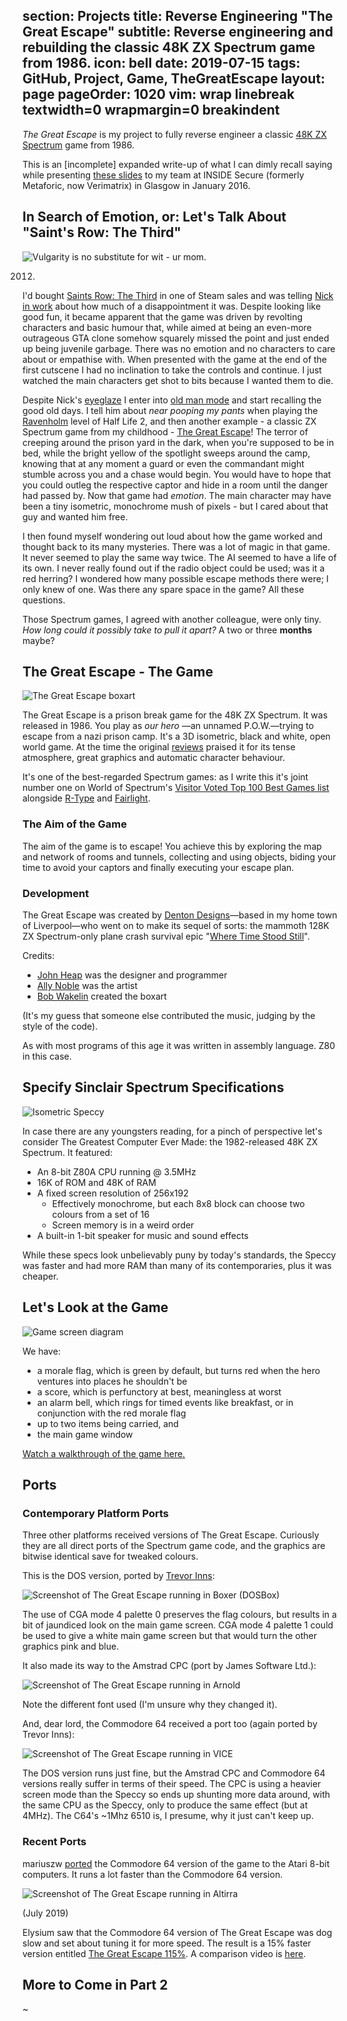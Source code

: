 section: Projects
title: Reverse Engineering "The Great Escape"
subtitle: Reverse engineering and rebuilding the classic 48K ZX Spectrum game from 1986.
icon: bell
date: 2019-07-15
tags: GitHub, Project, Game, TheGreatEscape
layout: page
pageOrder: 1020
vim: wrap linebreak textwidth=0 wrapmargin=0 breakindent
----

*The Great Escape* is my project to fully reverse engineer a classic [48K ZX Spectrum](https://en.wikipedia.org/wiki/ZX_Spectrum) game from 1986.

This is an [incomplete] expanded write-up of what I can dimly recall saying while presenting [these slides](http://slides.com/dpt/the-great-escape/#/) to my team at INSIDE Secure (formerly Metaforic, now Verimatrix) in Glasgow in January 2016.


## In Search of Emotion, or: Let's Talk About "Saint's Row: The Third"

![Vulgarity is no substitute for wit - ur mom.](https://i.pinimg.com/736x/1c/fd/7c/1cfd7ceeeed18e98cb4480260a6f50e8--lady-violet-dowager-countess.jpg)

2012.

I'd bought [Saints Row: The Third](https://en.wikipedia.org/wiki/Saints_Row:_The_Third) in one of Steam sales and was telling [Nick in work](https://mobile.twitter.com/ngildea85) about how much of a disappointment it was. Despite looking like good fun, it became apparent that the game was driven by revolting characters and basic humour that, while aimed at being an even-more outrageous GTA clone somehow squarely missed the point and just ended up being juvenile garbage. There was no emotion and no characters to care about or empathise with. When presented with the game at the end of the first cutscene I had no inclination to take the controls and continue. I just watched the main characters get shot to bits because I wanted them to die.

Despite Nick's [eyeglaze](http://www.catb.org/jargon/html/M/MEGO.html) I enter into [old man mode](https://www.youtube.com/watch?v=wvwbKfS44Fo) and start recalling the good old days. I tell him about *near pooping my pants* when playing the [Ravenholm](https://www.youtube.com/watch?v=kz71F34UyIM) level of Half Life 2, and then another example - a classic ZX Spectrum game from my childhood - [The Great Escape](http://www.worldofspectrum.org/infoseekid.cgi?id=0002125)! The terror of creeping around the prison yard in the dark, when you're supposed to be in bed, while the bright yellow of the spotlight sweeps around the camp, knowing that at any moment a guard or even the commandant might stumble across you and a chase would begin. You would have to hope that you could outleg the respective captor and hide in a room until the danger had passed by. Now that game had *emotion*. The main character may have been a tiny isometric, monochrome mush of pixels - but I cared about that guy and wanted him free.

I then found myself wondering out loud about how the game worked and thought back to its many mysteries. There was a lot of magic in that game. It never seemed to play the same way twice. The AI seemed to have a life of its own. I never really found out if the radio object could be used; was it a red herring? I wondered how many possible escape methods there were; I only knew of one. Was there any spare space in the game? All these questions.

Those Spectrum games, I agreed with another colleague, were only tiny. *How long could it possibly take to pull it apart?* A two or three **months** maybe?


## The Great Escape - The Game

![The Great Escape boxart](https://s3.amazonaws.com/media-p.slid.es/uploads/158562/images/2186810/GreatEscapeThe-Inlay.jpg)

The Great Escape is a prison break game for the 48K ZX Spectrum. It was released in 1986. You play as *our hero* —an unnamed P.O.W.—trying to escape from a nazi prison camp. It's a 3D isometric, black and white, open world game. At the time the original [reviews](http://www.crashonline.org.uk/35/greatescape.htm) praised it for its tense atmosphere, great graphics and automatic character behaviour.

It's one of the best-regarded Spectrum games: as I write this it's joint number one on World of Spectrum's [Visitor Voted Top 100 Best Games list](http://www.worldofspectrum.org/bestgames.html) alongside [R-Type](http://www.worldofspectrum.org/infoseekid.cgi?id=0004256) and [Fairlight](http://www.worldofspectrum.org/infoseekid.cgi?id=0001712).

### The Aim of the Game

The aim of the game is to escape! You achieve this by exploring the map and network of rooms and tunnels, collecting and using objects, biding your time to avoid your captors and finally executing your escape plan.

### Development

The Great Escape was created by [Denton Designs](https://en.wikipedia.org/wiki/Denton_Designs)—based in my home town of Liverpool—who went on to make its sequel of sorts: the mammoth 128K ZX Spectrum-only plane crash survival epic "[Where Time Stood Still](http://www.worldofspectrum.org/infoseek.cgi?regexp=^Where+Time+Stood+Still$&pub=^Ocean+Software+Ltd$&loadpics=1)".

Credits:

  * [John Heap](https://www.mobygames.com/developer/sheet/view/developerId,15954/) was the designer and programmer
  * [Ally Noble](https://www.mobygames.com/developer/sheet/view/developerId,15975/) was the artist
  * [Bob Wakelin](https://www.mobygames.com/developer/sheet/view/developerId,229501/) created the boxart

(It's my guess that someone else contributed the music, judging by the style of the code).

As with most programs of this age it was written in assembly language. Z80 in this case.


## Specify Sinclair Spectrum Specifications

![Isometric Speccy](https://s3.amazonaws.com/media-p.slid.es/uploads/158562/images/2187946/sinclair_zx_spectrum-1058343.jpg)

In case there are any youngsters reading, for a pinch of perspective let's consider The Greatest Computer Ever Made: the 1982-released 48K ZX Spectrum. It featured:

* An 8-bit Z80A CPU running @ 3.5MHz
* 16K of ROM and 48K of RAM
* A fixed screen resolution of 256x192
  * Effectively monochrome, but each 8x8 block can choose two colours from a set of 16
  * Screen memory is in a weird order
* A built-in 1-bit speaker for music and sound effects

While these specs look unbelievably puny by today's standards, the Speccy was faster and had more RAM than many of its contemporaries, plus it was cheaper.


## Let's Look at the Game

![Game screen diagram](tge/diagram.png)

We have:

- a morale flag, which is green by default, but turns red when the hero ventures into places he shouldn't be
- a score, which is perfunctory at best, meaningless at worst
- an alarm bell, which rings for timed events like breakfast, or in conjunction with the red morale flag
- up to two items being carried, and
- the main game window

[Watch a walkthrough of the game here.](http://www.rzxarchive.co.uk/videos/greatescape.php)


## Ports

### Contemporary Platform Ports

Three other platforms received versions of The Great Escape. Curiously they are all direct ports of the Spectrum game code, and the graphics are bitwise identical save for tweaked colours.

This is the DOS version, ported by [Trevor Inns](https://twitter.com/TrevorInns):

![Screenshot of The Great Escape running in Boxer (DOSBox)](tge/dos.png)

The use of CGA mode 4 palette 0 preserves the flag colours, but results in a bit of jaundiced look on the main game screen. CGA mode 4 palette 1 could be used to give a white main game screen but that would turn the other graphics pink and blue.

It also made its way to the Amstrad CPC (port by James Software Ltd.):

![Screenshot of The Great Escape running in Arnold](tge/cpc.png)

Note the different font used (I'm unsure why they changed it).

And, dear lord, the Commodore 64 received a port too (again ported by Trevor Inns):

![Screenshot of The Great Escape running in VICE](tge/c64.png)

The DOS version runs just fine, but the Amstrad CPC and Commodore 64 versions really suffer in terms of their speed. The CPC is using a heavier screen mode than the Speccy so ends up shunting more data around, with the same CPU as the Speccy, only to produce the same effect (but at 4MHz). The C64's ~1Mhz 6510 is, I presume, why it just can't keep up.

### Recent Ports

mariuszw [ported](https://atariage.com/forums/topic/239167-new-game-great-escape/) the Commodore 64 version of the game to the Atari 8-bit computers. It runs a lot faster than the Commodore 64 version.

![Screenshot of The Great Escape running in Altirra](tge/atari.png)

(July 2019)

Elysium saw that the Commodore 64 version of The Great Escape was dog slow and set about tuning it for more speed. The result is a 15% faster version entitled [The Great Escape 115%](https://csdb.dk/release/?id=178037&show=notes). A comparison video is [here](https://www.youtube.com/watch?v=n0Fr2EZzf-4).


## More to Come in Part 2

~
